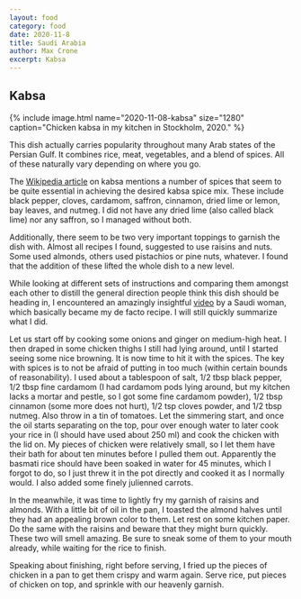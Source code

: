 ```yaml
---
layout: food
category: food
date: 2020-11-8
title: Saudi Arabia
author: Max Crone
excerpt: Kabsa
---
```


## Kabsa

{% include image.html name="2020-11-08-kabsa" size="1280" caption="Chicken kabsa in my kitchen in Stockholm, 2020." %}

This dish actually carries popularity throughout many Arab states of the Persian Gulf. It combines rice, meat, vegetables, and a blend of spices.
All of these naturally vary depending on where you go.

The [Wikipedia article](https://en.wikipedia.org/wiki/Kabsa) on kabsa mentions a number of spices that seem to be quite essential in achieving the desired kabsa spice mix.
These include black pepper, cloves, cardamom, saffron, cinnamon, dried lime or lemon, bay leaves, and nutmeg.
I did not have any dried lime (also called black lime) nor any saffron, so I managed without both.

Additionally, there seem to be two very important toppings to garnish the dish with.
Almost all recipes I found, suggested to use raisins and nuts.
Some used almonds, others used pistachios or pine nuts, whatever.
I found that the addition of these lifted the whole dish to a new level.

While looking at different sets of instructions and comparing them amongst each other to distill the general direction people think this dish should be heading in, I encountered an amazingly insightful [video](https://www.youtube.com/watch?v=HX9_nwam0rg) by a Saudi woman, which basically became my de facto recipe.
I will still quickly summarize what I did.

Let us start off by cooking some onions and ginger on medium-high heat.
I then draped in some chicken thighs I still had lying around, until I started seeing some nice browning.
It is now time to hit it with the spices.
The key with spices is to not be afraid of putting in too much (within certain bounds of reasonability).
I used about a tablespoon of salt, 1/2 tbsp black pepper, 1/2 tbsp fine cardamom (I had cardamom pods lying around, but my kitchen lacks a mortar and pestle, so I got some fine cardamom powder), 1/2 tbsp cinnamon (some more does not hurt), 1/2 tsp cloves powder, and 1/2 tbsp nutmeg.
Also throw in a tin of tomatoes.
Let the simmering start, and once the oil starts separating on the top, pour over enough water to later cook your rice in (I should have used about 250 ml) and cook the chicken with the lid on.
My pieces of chicken were relatively small, so I let them have their bath for about ten minutes before I pulled them out.
Apparently the basmati rice should have been soaked in water for 45 minutes, which I forgot to do, so I just threw it in the pot directly and cooked it as I normally would.
I also added some finely julienned carrots.

In the meanwhile, it was time to lightly fry my garnish of raisins and almonds.
With a little bit of oil in the pan, I toasted the almond halves until they had an appealing brown color to them.
Let rest on some kitchen paper.
Do the same with the raisins and beware that they might burn quickly.
These two will smell amazing.
Be sure to sneak some of them to your mouth already, while waiting for the rice to finish.

Speaking about finishing, right before serving, I fried up the pieces of chicken in a pan to get them crispy and warm again.
Serve rice, put pieces of chicken on top, and sprinkle with our heavenly garnish.
